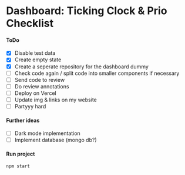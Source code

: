# Dashboard: Ticking Clock & Prio Checklist

#### ToDo
- [x] Disable test data
- [x] Create empty state
- [x] Create a seperate repository for the dashboard dummy
- [ ] Check code again / split code into smaller components if necessary
- [ ] Send code to review
- [ ] Do review annotations
- [ ] Deploy on Vercel
- [ ] Update img & links on my website
- [ ] Partyyy hard

#### Further ideas
- [ ] Dark mode implementation
- [ ] Implement database (mongo db?)

#### Run project
```
npm start
```
